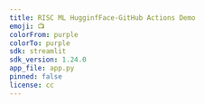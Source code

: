 ```yaml
---
title: RISC ML HugginfFace-GitHub Actions Demo
emoji: 📺
colorFrom: purple
colorTo: purple
sdk: streamlit
sdk_version: 1.24.0
app_file: app.py
pinned: false
license: cc
---
```

